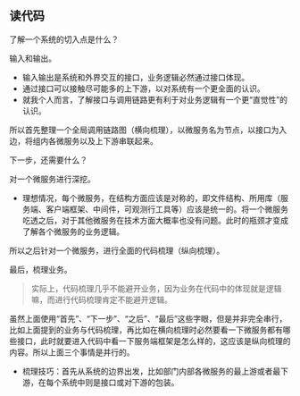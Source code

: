 ## 读代码

了解一个系统的切入点是什么？

输入和输出。

+ 输入输出是系统和外界交互的接口，业务逻辑必然通过接口体现。
+ 通过接口可以接触尽可能多的上下游，以对系统有一个更全面的认识。
+ 就我个人而言，了解接口与调用链路更有利于对业务逻辑有一个更“直觉性”的认识。

所以首先整理一个全局调用链路图（横向梳理），以微服务名为节点，以接口为入边，将组内各微服务以及上下游串联起来。

下一步，还需要什么？

对一个微服务进行深挖。

+ 理想情况，每个微服务，在结构方面应该是对称的，即文件结构、所用库（服务端、客户端框架、中间件，可观测行工具等）应该是统一的。将一个微服务吃透之后，对于其他微服务在技术方面大概率也没有问题。此时的瓶颈才变成了解各个微服务的业务逻辑。

所以之后针对一个微服务，进行全面的代码梳理（纵向梳理）。

最后，梳理业务。
>实际上，代码梳理几乎不能避开业务，因为业务在代码中的体现就是逻辑嘛，而进行代码梳理肯定不能避开逻辑。

虽然上面使用“首先”、“下一步”、“之后”、“最后”这些字眼，但是并非完全串行，比如上面提到的业务与代码梳理，再比如在横向梳理时必然要看一下微服务都有哪些接口，此时就要进入代码中看一下服务端框架是怎么样的，这应该是纵向梳理的内容。所以上面三个事情是并行的。

+ 梳理技巧：首先从系统的边界出发，比如部门内部各微服务的最上游或者最下游，在每个系统中则是接口或对下游的包装。
